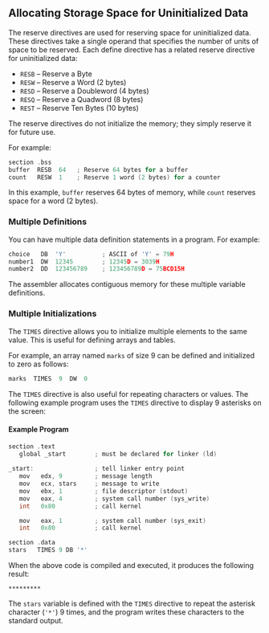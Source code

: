 ## Allocating Storage Space for Uninitialized Data
The reserve directives are used for reserving space for uninitialized data. These directives take a single operand that specifies the number of units of space to be reserved. Each define directive has a related reserve directive for uninitialized data:

- `RESB` – Reserve a Byte
- `RESW` – Reserve a Word (2 bytes)
- `RESD` – Reserve a Doubleword (4 bytes)
- `RESQ` – Reserve a Quadword (8 bytes)
- `REST` – Reserve Ten Bytes (10 bytes)

The reserve directives do not initialize the memory; they simply reserve it for future use.

For example:

```c
section .bss
buffer  RESB  64   ; Reserve 64 bytes for a buffer
count   RESW  1    ; Reserve 1 word (2 bytes) for a counter
``` 

In this example, `buffer` reserves 64 bytes of memory, while `count` reserves space for a word (2 bytes).

### Multiple Definitions
You can have multiple data definition statements in a program. For example:

```c
choice   DB  'Y'          ; ASCII of 'Y' = 79H
number1  DW  12345        ; 12345D = 3039H
number2  DD  123456789    ; 123456789D = 75BCD15H
```

The assembler allocates contiguous memory for these multiple variable definitions.

### Multiple Initializations
The `TIMES` directive allows you to initialize multiple elements to the same value. This is useful for defining arrays and tables.

For example, an array named `marks` of size 9 can be defined and initialized to zero as follows:

```c
marks  TIMES  9  DW  0
```

The `TIMES` directive is also useful for repeating characters or values. The following example program uses the `TIMES` directive to display 9 asterisks on the screen:

#### Example Program
```c
section .text
   global _start        ; must be declared for linker (ld)
   
_start:                 ; tell linker entry point
   mov   edx, 9         ; message length
   mov   ecx, stars     ; message to write
   mov   ebx, 1         ; file descriptor (stdout)
   mov   eax, 4         ; system call number (sys_write)
   int   0x80           ; call kernel

   mov   eax, 1         ; system call number (sys_exit)
   int   0x80           ; call kernel

section .data
stars   TIMES 9 DB '*'
```

When the above code is compiled and executed, it produces the following result:

```
*********
```

The `stars` variable is defined with the `TIMES` directive to repeat the asterisk character (`'*'`) 9 times, and the program writes these characters to the standard output.